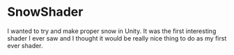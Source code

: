 # SnowShader
I wanted to try and make proper snow in Unity. It was the first interesting shader I ever saw and I thought it would be really nice thing to do as my first ever shader.
